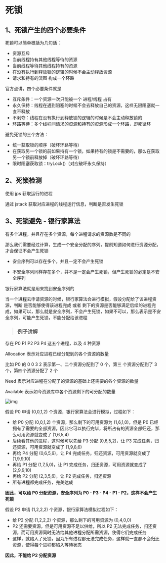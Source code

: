 # 死锁

## 1、死锁产生的四个必要条件

死锁可以简单概括为几句话：

- 资源互斥
- 当前线程持有其他线程等待的资源
- 当前线程等待其他线程持有的资源
- 在没有执行到释放锁的逻辑的时候不会主动释放资源
- 请求和持有的流图 构成一个环路

官方点讲，四个必要条件就是

- 互斥条件：一个资源一次只能被一个 进程/线程 占有
- 永久保持：线程在遇到阻塞的时候不会去释放自己的资源，这样无限阻塞就一直不释放
- 不剥夺：线程在没有执行到释放锁的逻辑的时候是不会主动释放锁的
- 环路等待：多个线程间请求的资源和持有的资源形成一个环路，即死循环 



避免死锁的三个方法：

- 统一获取锁的顺序（破坏环路等待）
- 在获取另一个锁的前如果持有一个锁，如果持有的锁是不需要的，那么在获取另一个锁前释放掉（破坏环路等待）
- 限时阻塞获取锁：tryLock()（对应破坏永久保持）



## 2、死锁检测

使用 jps 获取运行的进程

通过 jstack 获取对应进程的线程运行信息，判断是否发生死锁



## 3、死锁避免 - 银行家算法

有多个进程，并且存在多个资源，每个进程请求的资源数是不同的

那么我们需要经过计算，生成一个安全分配的序列，提前知道如何进行资源分配，才会保证不会产生死锁

- 安全序列可以存在多个，并且一定不会产生死锁

- 不安全序列同样存在多个，并不是一定会产生死锁，但产生死锁的必定是不安全序列

银行家算法就是用来找到安全序列的

当一个进程去申请资源的时候，银行家算法会进行模拟，假设分配给了该进程资源，判断 是否能够使得该进程完成 或者 剩下的资源是否能够满足后续的进程完成，如果可以，那么就是安全序列，不会产生死锁，如果不可以，那么表示是不安全序列，可能产生死锁，不能分配给该进程



> ### 例子讲解

存在 P0 P1 P2 P3 P4 这五个进程，以及 4 种资源

Allocation 表示对应进程已经分配到的各个资源的数量

比如 P0 的 0 0 3 2 表示第一、二个资源分配到了 0 个，第三 个资源分配到了 3 个，第四个资源分配了 2 个



Need 表示对应进程在分配了的资源的基础上还需要的各个资源的数量

Available 表示如今资源库中各个资源剩下的可分配的数量



![img](https://img-blog.csdn.net/20180508210408944)



假设 P0 申请 (0,0,1,2) 个资源，银行家算法会进行模拟，过程如下：

- 给 P0 分配 (0,0,1,2) 个资源，那么剩下的可用资源为 (1,6,1,0)，但是 P0 已经拥有了需要的全部资源，因此它可以执行完毕，将所占有的资源全部归还，那么可用资源就变成了 (1,6,5,4)
- 后续看其他的进程，这时候可以先给 P3 分配 (0,6,5,2)，让 P3 完成任务，归还资源，可用资源就变成了 (1,9,8,6)
- 再给 P4 分配 (0,6,5,6)，让 P4 完成任务，归还资源，可用资源就变成了 (1,9,9,10)
- 再给 P1 分配 (1,7,5,0)，让 P1 完成任务，归还资源，可用资源就变成了 (2,9,9,10)
- 再给 P2 分配 (2,3,5,6)，让 P2 完成任务，归还资源
- 所有进程都完成任务，完美达成

**因此，可以给 P0 分配资源，安全序列为 P0 - P3 - P4 - P1 - P2，这样不会产生死锁**



假设 P2 申请 (1,2,2,2) 个资源，银行家算法模拟过程如下：

- 给 P2 分配 (1,2,2,2) 个资源，那么剩下的可用资源为 (0,4,0,0)
- P2 还需要资源，但是可用资源不足以供给，所以 P2 无法完成任务，归还资源，而可用资源同时无法给其他进程分配所需资源，使得它们完成任务
- 这样，就陷入了死锁，因为所有进程都无法完成任务，这样就一直都不会归还资源，使得每个进程都陷入等待状态

**因此，不能给 P2 分配资源**

